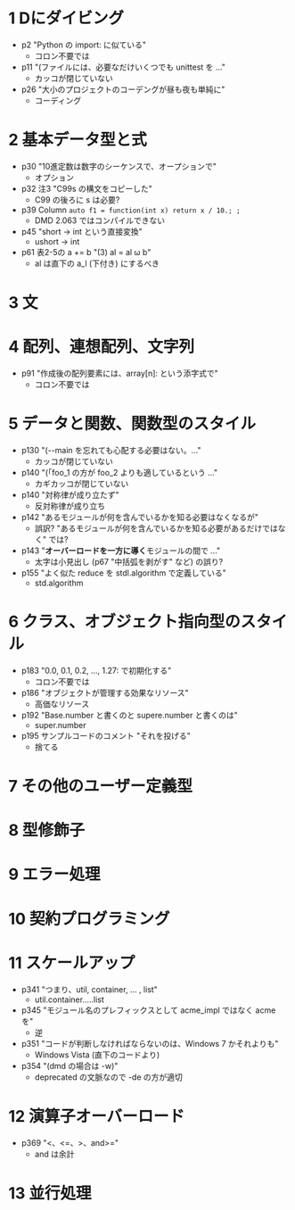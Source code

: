 # 1 Dにダイビング

- p2 "Python の import: に似ている"
    - コロン不要では
- p11 "(ファイルには、必要なだけいくつでも unittest を ..."
    - カッコが閉じていない
- p26 "大小のプロジェクトのコーデングが昼も夜も単純に"
    - コーディング

# 2 基本データ型と式

- p30 "10進定数は数字のシーケンスで、オープションで"
    - オプション
- p32 注3 "C99s の構文をコピーした"
    - C99 の後ろに s は必要?
- p39 Column `auto f1 = function(int x) return x / 10.; ;`
    - DMD 2.063 ではコンパイルできない
- p45 "short → int という直接変換" 
    - ushort → int
- p61 表2-5の a += b "(3) al = al ω b"
    - al は直下の a_l (下付き) にするべき

# 3 文
# 4 配列、連想配列、文字列

- p91 "作成後の配列要素には、array[n]: という添字式で"
    - コロン不要では

# 5 データと関数、関数型のスタイル

- p130 "(--main を忘れても心配する必要はない。..."
    - カッコが閉じていない
- p140 "(「foo_1 の方が foo_2 よりも適しているという ..."
    - カギカッコが閉じていない
- p140 "対称律が成り立たず"
    - 反対称律が成り立ち
- p142 "あるモジュールが何を含んでいるかを知る必要はなくなるが"
    - 誤訳? "あるモジュールが何を含んでいるかを知る必要があるだけではなく" では?
- p143 "**オーバーロードを一方に導く**モジュールの間で ..."
    - 太字は小見出し (p67 "中括弧を剥がす" など) の誤り?
- p155 "よく似た reduce を stdl.algorithm で定義している"
    - std.algorithm

# 6 クラス、オブジェクト指向型のスタイル

- p183 "0.0, 0.1, 0.2, ..., 1.27: で初期化する"
    - コロン不要では
- p186 "オブジェクトが管理する効果なリソース"
    - 高価なリソース
- p192 "Base.number と書くのと supere.number と書くのは"
    - super.number
- p195 サンプルコードのコメント "それを投げる"
    - 捨てる

# 7 その他のユーザー定義型
# 8 型修飾子
# 9 エラー処理
# 10 契約プログラミング
# 11 スケールアップ

- p341 "つまり、util, container, ... , list"
    - util.container.....list
- p345 "モジュール名のプレフィックスとして acme_impl ではなく acme を"
    - 逆
- p351 "コードが判断しなければならないのは、Windows 7 かそれよりも"
    - Windows Vista (直下のコードより)
- p354 "(dmd の場合は -w)"
    - deprecated の文脈なので -de の方が適切

# 12 演算子オーバーロード

- p369 "<、<=、>、and>="
    - and は余計

# 13 並行処理

